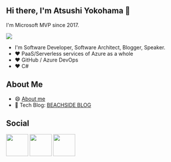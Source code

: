 ## Hi there, I'm Atsushi Yokohama 👋

I'm Microsoft MVP since 2017.

<a href= "https://mvp.microsoft.com/ja-jp/PublicProfile/5002691?fullName=Atsushi%20Yokohama" target="_blank" rel="noopener noreferrer"><img src="https://beachside.dev/images/MVP_Logo_Horizontal_Secondary_Blue288_CMYK_72ppi.png" /></a>

- I'm Software Developer, Software Architect, Blogger, Speaker.
- :heart: PaaS/Serverless services of Azure as a whole
- :heart: GitHub / Azure DevOps
- :heart: C#


## About Me

- 😄 [About me](https://beachside.dev/)
- :memo: Tech Blog: [BEACHSIDE BLOG](https://blog.beachside.dev)

## Social

<a href= "https://twitter.com/BEACH_SIDE" target="_blank" rel="noopener noreferrer"><img src="https://img.icons8.com/nolan/452/twitter-circled.png" width="60" height="60" /></a>
<a href= "https://www.facebook.com/atsushi.yokohama" target="_blank" rel="noopener noreferrer"><img src="https://img.icons8.com/nolan/452/facebook-new.png" width="60" height="60" /></a>
<a href= "https://www.linkedin.com/in/atsushi-yokohama/" target="_blank" rel="noopener noreferrer"><img src="https://img.icons8.com/nolan/452/linkedin-circled.png" width="60" height="60" /></a>




<!--
**beachside-project/beachside-project** is a ✨ _special_ ✨ repository because its `README.md` (this file) appears on your GitHub profile.

Here are some ideas to get you started:

- 🔭 I’m currently working on ...
- 🌱 I’m currently learning ...
- 👯 I’m looking to collaborate on ...
- 🤔 I’m looking for help with ...
- 💬 Ask me about ...
- 📫 How to reach me: ...
- 😄 Pronouns: ...
- ⚡ Fun fact: ...
-->
